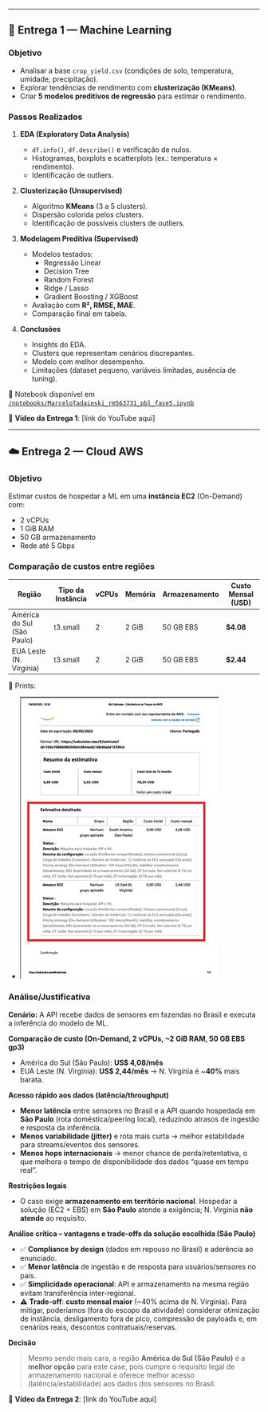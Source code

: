 
---

## 🚜 Entrega 1 — Machine Learning

### Objetivo
- Analisar a base `crop_yield.csv` (condições de solo, temperatura, umidade, precipitação).  
- Explorar tendências de rendimento com **clusterização (KMeans)**.  
- Criar **5 modelos preditivos de regressão** para estimar o rendimento.  

### Passos Realizados
1. **EDA (Exploratory Data Analysis)**  
   - `df.info()`, `df.describe()` e verificação de nulos.  
   - Histogramas, boxplots e scatterplots (ex.: temperatura × rendimento).  
   - Identificação de outliers.  

2. **Clusterização (Unsupervised)**  
   - Algoritmo **KMeans** (3 a 5 clusters).  
   - Dispersão colorida pelos clusters.  
   - Identificação de possíveis clusters de outliers.  

3. **Modelagem Preditiva (Supervised)**  
   - Modelos testados:  
     - Regressão Linear  
     - Decision Tree  
     - Random Forest  
     - Ridge / Lasso  
     - Gradient Boosting / XGBoost  
   - Avaliação com **R², RMSE, MAE**.  
   - Comparação final em tabela.  

4. **Conclusões**  
   - Insights do EDA.  
   - Clusters que representam cenários discrepantes.  
   - Modelo com melhor desempenho.  
   - Limitações (dataset pequeno, variáveis limitadas, ausência de tuning).  

📓 Notebook disponível em [`/notebooks/MarceloTadaieski_rm563731_pbl_fase5.ipynb`](./notebooks/MarceloTadaieski_rm563731_pbl_fase5.ipynb)  

🎥 **Vídeo da Entrega 1**: [link do YouTube aqui]  

---

## ☁️ Entrega 2 — Cloud AWS

### Objetivo
Estimar custos de hospedar a ML em uma **instância EC2** (On-Demand) com:  
- 2 vCPUs  
- 1 GiB RAM  
- 50 GB armazenamento  
- Rede até 5 Gbps  

### Comparação de custos entre regiões

| Região                  | Tipo da Instância | vCPUs | Memória | Armazenamento | Custo Mensal (USD) |
|--------------------------|------------------|-------|---------|---------------|---------------------|
| América do Sul (São Paulo) | t3.small         | 2     | 2 GiB   | 50 GB EBS     | **$4.08** |
| EUA Leste (N. Virginia)    | t3.small          | 2     | 2 GiB   | 50 GB EBS      | **$2.44** |

📸 Prints:  
- ![Comparação AWS](imagens/comparações_aws_ec2.png)

### Análise/Justificativa
**Cenário:** A API recebe dados de sensores em fazendas no Brasil e executa a inferência do modelo de ML.

**Comparação de custo (On-Demand, 2 vCPUs, ~2 GiB RAM, 50 GB EBS gp3)**
- América do Sul (São Paulo): **US$ 4,08/mês**
- EUA Leste (N. Virginia): **US$ 2,44/mês**
→ N. Virginia é ~**40%** mais barata.

**Acesso rápido aos dados (latência/throughput)**
- **Menor latência** entre sensores no Brasil e a API quando hospedada em **São Paulo** (rota doméstica/peering local), reduzindo atrasos de ingestão e resposta da inferência.
- **Menos variabilidade (jitter)** e rota mais curta → melhor estabilidade para streams/eventos dos sensores.
- **Menos hops internacionais** → menor chance de perda/retentativa, o que melhora o tempo de disponibilidade dos dados “quase em tempo real”.

**Restrições legais**
- O caso exige **armazenamento em território nacional**. Hospedar a solução (EC2 + EBS) em **São Paulo** atende a exigência; N. Virginia **não atende** ao requisito.

**Análise crítica – vantagens e trade-offs da solução escolhida (São Paulo)**
- ✅ **Compliance by design** (dados em repouso no Brasil) e aderência ao enunciado.
- ✅ **Menor latência** de ingestão e de resposta para usuários/sensores no país.
- ✅ **Simplicidade operacional**: API e armazenamento na mesma região evitam transferência inter-regional.
- ⚠️ **Trade-off**: **custo mensal maior** (~40% acima de N. Virginia). Para mitigar, poderíamos (fora do escopo da atividade) considerar otimização de instância, desligamento fora de pico, compressão de payloads e, em cenários reais, descontos contratuais/reservas.
  
**Decisão**
> Mesmo sendo mais cara, a região **América do Sul (São Paulo)** é a **melhor opção** para este case, pois cumpre o requisito legal de armazenamento nacional e oferece melhor acesso (latência/estabilidade) aos dados dos sensores no Brasil.

🎥 **Vídeo da Entrega 2**: [link do YouTube aqui]  

